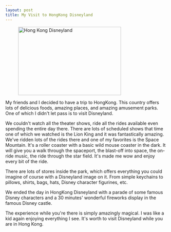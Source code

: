 ```yaml
---
layout: post
title: My Visit to HongKong Disneyland
---
```


<figure class="post-img">
    <img src="https://c6.staticflickr.com/6/5688/30538996573_2269a00f53_n.jpg" class="thumbNail img-post" width="320" height="213" alt="Hong Kong Disneyland">
</figure>
My friends and I decided to have a trip to HongKong.  This country offers lots of delicious foods, amazing places, and amazing amusement parks.  One of which I didn't let pass is to visit Disneyland.

We couldn't watch all the theater shows, ride all the rides available even spending the entire day there.  There are lots of scheduled shows that time one of which we watched is the Lion King and it was fantastically amazing.  We've ridden lots of the rides there and one of my favorites is the Space Mountain.  It's a roller coaster with a basic wild mouse coaster in the dark.  It will give you a walk through the spaceport, the blast-off into space, the on-ride music, the ride through the star field.  It's made me wow and enjoy every bit of the ride.

There are lots of stores inside the park, which offers everything you could imagine of course with a Disneyland image on it.  From simple keychains to pillows, shirts, bags, hats, Disney character figurines, etc.

We ended the day in HongKong Disneyland with a parade of some famous Disney characters and a 30 minutes' wonderful fireworks display in the famous Disney castle.

The experience while you're there is simply amazingly magical.  I was like a kid again enjoying everything I see.  It's worth to visit Disneyland while you are in Hong Kong.